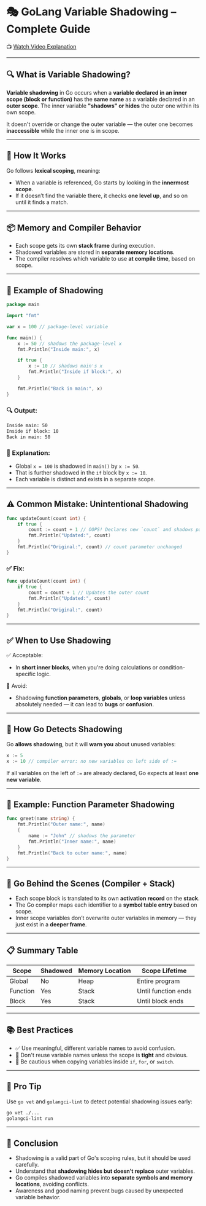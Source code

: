 # 🎭 GoLang Variable Shadowing – Complete Guide <a name="top"></a>

📺 [Watch Video Explanation](https://www.youtube.com/watch?v=TZNdcEHCxgY&t=13s&ab_channel=GoWithHabib)


---

## 🔍 What is Variable Shadowing?

**Variable shadowing** in Go occurs when a **variable declared in an inner scope (block or function)** has the **same name** as a variable declared in an **outer scope**. The inner variable **"shadows" or hides** the outer one within its own scope.

It doesn't override or change the outer variable — the outer one becomes **inaccessible** while the inner one is in scope.

---

## 🧠 How It Works

Go follows **lexical scoping**, meaning:
- When a variable is referenced, Go starts by looking in the **innermost scope**.
- If it doesn’t find the variable there, it checks **one level up**, and so on until it finds a match.

---

## 📦 Memory and Compiler Behavior

- Each scope gets its own **stack frame** during execution.
- Shadowed variables are stored in **separate memory locations**.
- The compiler resolves which variable to use **at compile time**, based on scope.

---

## 📄 Example of Shadowing

```go
package main

import "fmt"

var x = 100 // package-level variable

func main() {
    x := 50 // shadows the package-level x
    fmt.Println("Inside main:", x)

    if true {
        x := 10 // shadows main's x
        fmt.Println("Inside if block:", x)
    }

    fmt.Println("Back in main:", x)
}
```

### 🔍 Output:

```bash
Inside main: 50
Inside if block: 10
Back in main: 50
```

### 📘 Explanation:
- Global `x = 100` is shadowed in `main()` by `x := 50`.
- That is further shadowed in the `if` block by `x := 10`.
- Each variable is distinct and exists in a separate scope.

---

## ⚠️ Common Mistake: Unintentional Shadowing

```go
func updateCount(count int) {
    if true {
        count := count + 1 // OOPS! Declares new `count` and shadows parameter
        fmt.Println("Updated:", count)
    }
    fmt.Println("Original:", count) // count parameter unchanged
}
```

### ✅ Fix:

```go
func updateCount(count int) {
    if true {
        count = count + 1 // Updates the outer count
        fmt.Println("Updated:", count)
    }
    fmt.Println("Original:", count)
}
```

---

## ✅ When to Use Shadowing

✅ Acceptable:
- In **short inner blocks**, when you're doing calculations or condition-specific logic.

🚫 Avoid:
- Shadowing **function parameters**, **globals**, or **loop variables** unless absolutely needed — it can lead to **bugs** or **confusion**.

---

## 🔎 How Go Detects Shadowing

Go **allows shadowing**, but it will **warn you** about unused variables:

```go
x := 5
x := 10 // compiler error: no new variables on left side of :=
```

If all variables on the left of `:=` are already declared, Go expects at least **one new variable**.

---

## 🧪 Example: Function Parameter Shadowing

```go
func greet(name string) {
    fmt.Println("Outer name:", name)
    {
        name := "John" // shadows the parameter
        fmt.Println("Inner name:", name)
    }
    fmt.Println("Back to outer name:", name)
}
```

---

## 🧠 Go Behind the Scenes (Compiler + Stack)

- Each scope block is translated to its own **activation record** on the **stack**.
- The Go compiler maps each identifier to a **symbol table entry** based on scope.
- Inner scope variables don’t overwrite outer variables in memory — they just exist in a **deeper frame**.

---

## 📋 Summary Table

| Scope      | Shadowed | Memory Location | Scope Lifetime    |
|------------|----------|------------------|-------------------|
| Global     | No       | Heap             | Entire program    |
| Function   | Yes      | Stack            | Until function ends |
| Block      | Yes      | Stack            | Until block ends  |

---

## 📚 Best Practices

- ✅ Use meaningful, different variable names to avoid confusion.
- 🔄 Don't reuse variable names unless the scope is **tight** and obvious.
- 🔬 Be cautious when copying variables inside `if`, `for`, or `switch`.

---

## 🧠 Pro Tip

Use `go vet` and `golangci-lint` to detect potential shadowing issues early:

```bash
go vet ./...
golangci-lint run
```

---

## 📌 Conclusion

- Shadowing is a valid part of Go's scoping rules, but it should be used carefully.
- Understand that **shadowing hides but doesn’t replace** outer variables.
- Go compiles shadowed variables into **separate symbols and memory locations**, avoiding conflicts.
- Awareness and good naming prevent bugs caused by unexpected variable behavior.

